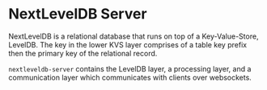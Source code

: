 # NextLevelDB Server

NextLevelDB is a relational database that runs on top of a Key-Value-Store, LevelDB. The key in the lower KVS layer comprises of a table key prefix then the primary key of the relational record.

`nextleveldb-server` contains the LevelDB layer, a processing layer, and a communication layer which communicates with clients over websockets.
